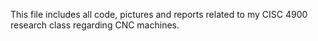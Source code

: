 This file includes all code, pictures and reports related to my CISC 4900 research class regarding CNC machines.

